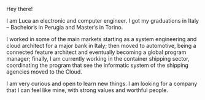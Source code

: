 Hey there!

I am Luca an electronic and computer engineer. I got my graduations in Italy – Bachelor’s in Perugia and Master’s in Torino.

I worked in some of the main markets starting as a system engineering and cloud architect for a major bank in Italy; then moved to automotive, being a connected feature architect and eventually becoming a global program manager; finally, I am currently working in the container shipping sector, coordinating the program that see the informatic system of the shipping agencies moved to the Cloud.

I am very curious and open to learn new things. I am looking for a company that I can feel like mine, with strong values and worthful people.